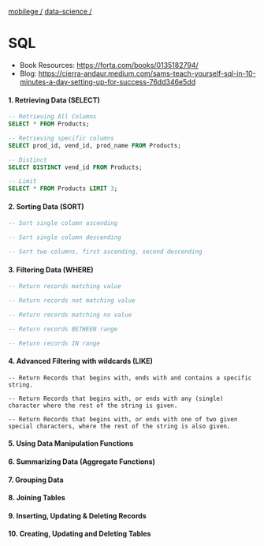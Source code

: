 [mobilege /](https://github.com/mobilege/mobilege.github.io/blob/master/README.md)
[data-science /](https://github.com/mobilege/data-science/blob/master/README.md)

# SQL

- Book Resources: https://forta.com/books/0135182794/
- Blog: https://cierra-andaur.medium.com/sams-teach-yourself-sql-in-10-minutes-a-day-setting-up-for-success-76dd346e5dd

#### 1. Retrieving Data (SELECT)
```SQL
-- Retrieving All Columns
SELECT * FROM Products;

-- Retrieving specific columns
SELECT prod_id, vend_id, prod_name FROM Products;

-- Distinct
SELECT DISTINCT vend_id FROM Products;

-- Limit
SELECT * FROM Products LIMIT 3;
```

#### 2. Sorting Data (SORT) 
```SQL
-- Sort single column ascending

-- Sort single column descending

-- Sort two columns, first ascending, second descending
```

#### 3. Filtering Data (WHERE)
```SQL
-- Return records matching value

-- Return records not matching value

-- Return records matching no value

-- Return records BETWEEN range

-- Return records IN range
```

#### 4. Advanced Filtering with wildcards (LIKE)
```
-- Return Records that begins with, ends with and contains a specific string.

-- Return Records that begins with, or ends with any (single) character where the rest of the string is given.

-- Return Records that begins with, or ends with one of two given special characters, where the rest of the string is also given.
```

#### 5. Using Data Manipulation Functions

#### 6. Summarizing Data (Aggregate Functions)

#### 7. Grouping Data

#### 8. Joining Tables

#### 9. Inserting, Updating & Deleting Records

#### 10. Creating, Updating and Deleting Tables
